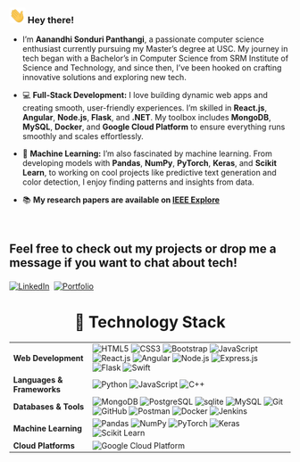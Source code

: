 ### <img src="https://github.com/vishant-mehta/vishant-mehta/blob/main/hello.gif" width="29px"> Hey there! <br>

- I’m <strong>Aanandhi Sonduri Panthangi</strong>, a passionate computer science enthusiast currently pursuing my Master’s degree at USC. My journey in tech began with a Bachelor’s in Computer Science from SRM Institute of Science and Technology, and since then, I’ve been hooked on crafting innovative solutions and exploring new tech.

- 💻 <strong>Full-Stack Development:</strong> I love building dynamic web apps and creating smooth, user-friendly experiences. I’m skilled in <strong>React.js</strong>, <strong>Angular</strong>, <strong>Node.js</strong>, <strong>Flask</strong>, and <strong>.NET</strong>. My toolbox includes <strong>MongoDB</strong>, <strong>MySQL</strong>, <strong>Docker</strong>, and <strong>Google Cloud Platform</strong> to ensure everything runs smoothly and scales effortlessly.

- 🤖 <strong>Machine Learning:</strong> I’m also fascinated by machine learning. From developing models with <strong>Pandas</strong>, <strong>NumPy</strong>, <strong>PyTorch</strong>, <strong>Keras</strong>, and <strong>Scikit Learn</strong>, to working on cool projects like predictive text generation and color detection, I enjoy finding patterns and insights from data.

- 📚 <strong>My research papers are available on <a href="https://ieeexplore.ieee.org/document/9702842">IEEE Explore</a></strong>

<br />

<h3 align="left" style="font-size: 1.5em;">Feel free to check out my projects or drop me a message if you want to chat about tech!</h3>

<p align="left">
<a href="https://www.linkedin.com/in/aanandhi-sonduri-a814a31a4/" target="_blank"><img src="https://img.shields.io/badge/LinkedIn-0077B5?style=for-the-badge&logo=linkedin&logoColor=white" alt="LinkedIn" /></a>&nbsp;
<a href="https://portfolio-sigma-jet-56.vercel.app/" target="_blank"><img src="https://img.shields.io/badge/Portfolio-%23007D00.svg?&style=for-the-badge&logo=Portfolio&logoColor=white" alt="Portfolio" /></a>
</p>

<h1 align="center" style="font-size: 2em;"> 🚀 <strong>Technology Stack</strong></h1>

|               |           |
|       ---     |    ---    |
| <strong>Web Development</strong>     | ![HTML5](https://img.shields.io/badge/-HTML5-CC2400?style=for-the-badge&logo=html5&logoColor=white) ![CSS3](https://img.shields.io/badge/-CSS3-E24800?style=for-the-badge&logo=css3) ![Bootstrap](https://img.shields.io/badge/Bootstrap-563D7C?style=for-the-badge&logo=bootstrap&logoColor=white) ![JavaScript](https://img.shields.io/badge/JavaScript-F7DF1E?style=for-the-badge&logo=javascript&logoColor=black) ![React.js](https://img.shields.io/badge/react-%2320232a.svg?style=for-the-badge&logo=react&logoColor=%2361DAFB) ![Angular](https://img.shields.io/badge/Angular-%23DD0031.svg?style=for-the-badge&logo=angular&logoColor=white) ![Node.js](https://img.shields.io/badge/node.js-6DA55F?style=for-the-badge&logo=node.js&logoColor=white) ![Express.js](https://img.shields.io/badge/Express.js-000000?style=for-the-badge&logo=express&logoColor=white) ![Flask](https://img.shields.io/badge/flask-%23000.svg?style=for-the-badge&logo=flask&logoColor=white) ![Swift](https://img.shields.io/badge/Swift-FA7343?style=for-the-badge&logo=swift&logoColor=white) |
| <strong>Languages & Frameworks</strong>   | ![Python](https://img.shields.io/badge/Python-14354C?style=for-the-badge&logo=python&logoColor=white) ![JavaScript](https://img.shields.io/badge/JavaScript-F7DF1E?style=for-the-badge&logo=javascript&logoColor=black) ![C++](https://img.shields.io/badge/-C++-00599C?style=for-the-badge&logo=c%2B%2B&logoColor=white) |
| <strong>Databases & Tools</strong>       | ![MongoDB](https://img.shields.io/badge/MongoDB-%234ea94b.svg?style=for-the-badge&logo=mongodb&logoColor=white) ![PostgreSQL](https://img.shields.io/badge/PostgreSQL-316192?style=for-the-badge&logo=postgresql&logoColor=white) ![sqlite](https://img.shields.io/badge/SQLite-07405E?style=for-the-badge&logo=sqlite&logoColor=white) ![MySQL](https://img.shields.io/badge/MySQL-00000F?style=for-the-badge&logo=mysql&logoColor=white) ![Git](https://img.shields.io/badge/Git-F05032?style=for-the-badge&logo=git&logoColor=white) ![GitHub](https://img.shields.io/badge/GitHub-100000?style=for-the-badge&logo=github&logoColor=white) ![Postman](https://img.shields.io/badge/Postman-FF6C37?style=for-the-badge&logo=postman&logoColor=white) ![Docker](https://img.shields.io/badge/Docker-2496ED?style=for-the-badge&logo=docker&logoColor=white) ![Jenkins](https://img.shields.io/badge/Jenkins-D24939?style=for-the-badge&logo=jenkins&logoColor=white) |
| <strong>Machine Learning</strong> | ![Pandas](https://img.shields.io/badge/pandas-%23150458.svg?style=for-the-badge&logo=pandas&logoColor=white) ![NumPy](https://img.shields.io/badge/numpy-%23013243.svg?style=for-the-badge&logo=numpy&logoColor=white) ![PyTorch](https://img.shields.io/badge/PyTorch-%23EE4C2C.svg?style=for-the-badge&logo=PyTorch&logoColor=white) ![Keras](https://img.shields.io/badge/Keras-%23D00000.svg?style=for-the-badge&logo=Keras&logoColor=white) ![Scikit Learn](https://img.shields.io/badge/scikit--learn-%23F7931E.svg?style=for-the-badge&logo=scikit-learn&logoColor=white) |
| <strong>Cloud Platforms</strong> | ![Google Cloud Platform](https://img.shields.io/badge/Google%20Cloud-4285F4?style=for-the-badge&logo=google-cloud&logoColor=white) |
